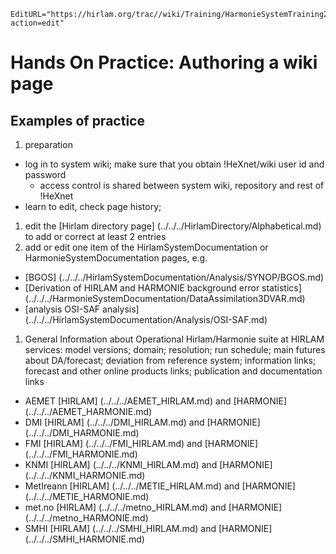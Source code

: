 ```@meta
EditURL="https://hirlam.org/trac//wiki/Training/HarmonieSystemTraining2008/Training/WikiAuthoring?action=edit"
```

# Hands On Practice: Authoring a wiki page

## Examples of practice

 1. preparation
  * log in to system wiki; make sure that you obtain !HeXnet/wiki user id and password
    * access control is shared between system wiki, repository and rest of !HeXnet
  * learn to edit, check page history;
 1. edit the [Hirlam directory page] (../../../HirlamDirectory/Alphabetical.md) to add or correct at least 2 entries
 1. add or edit one item of the HirlamSystemDocumentation or HarmonieSystemDocumentation pages, e.g.
   * [BGOS] (../../../HirlamSystemDocumentation/Analysis/SYNOP/BGOS.md)
   * [Derivation of HIRLAM and HARMONIE background error statistics] (../../../HarmonieSystemDocumentation/DataAssimilation3DVAR.md)
   * [analysis OSI-SAF analysis] (../../../HirlamSystemDocumentation/Analysis/OSI-SAF.md)
 1. General Information about Operational Hirlam/Harmonie suite at HIRLAM services: model versions; domain;  resolution; run schedule; main futures about DA/forecast; deviation from reference system; information links; forecast and other online products links; publication and documentation links
   * AEMET [HIRLAM] (../../../AEMET_HIRLAM.md) and [HARMONIE] (../../../AEMET_HARMONIE.md)
   * DMI [HIRLAM] (../../../DMI_HIRLAM.md) and [HARMONIE] (../../../DMI_HARMONIE.md)
   * FMI [HIRLAM] (../../../FMI_HIRLAM.md) and [HARMONIE] (../../../FMI_HARMONIE.md)
   * KNMI [HIRLAM] (../../../KNMI_HIRLAM.md) and [HARMONIE] (../../../KNMI_HARMONIE.md)
   * MetIreann [HIRLAM] (../../../METIE_HIRLAM.md) and [HARMONIE] (../../../METIE_HARMONIE.md)
   * met.no [HIRLAM] (../../../metno_HIRLAM.md) and [HARMONIE] (../../../metno_HARMONIE.md)
   * SMHI [HIRLAM] (../../../SMHI_HIRLAM.md) and [HARMONIE] (../../../SMHI_HARMONIE.md)
